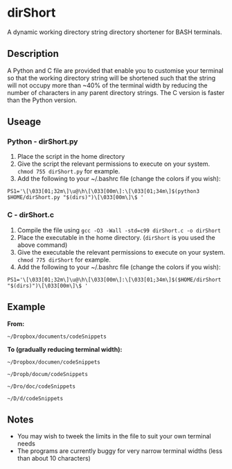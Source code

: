 # dirShort
A dynamic working directory string directory shortener for BASH terminals.

## Description
A Python and C file are provided that enable you to customise your terminal so that the working directory string will be shortened such that the string will not occupy more than ~40% of the terminal width by reducing the number of characters in any parent directory strings. The C version is faster than the Python version.

## Useage
### Python - dirShort.py
1. Place the script in the home directory
2. Give the script the relevant permissions to execute on your system. `chmod 755 dirShort.py` for example.
3. Add the following to your ~/.bashrc file (change the colors if you wish):

`PS1='\[\033[01;32m\]\u@\h\[\033[00m\]:\[\033[01;34m\]$(python3 $HOME/dirShort.py "$(dirs)")\[\033[00m\]\$ '`

### C - dirShort.c
1. Compile the file using `gcc -O3 -Wall -std=c99 dirShort.c -o dirShort`
2. Place the executable in the home directory. (`dirShort` is you used the above command)
3. Give the executable the relevant permissions to execute on your system. `chmod 775 dirShort` for example.
4. Add the following to your ~/.bashrc file (change the colors if you wish):

`PS1='\[\033[01;32m\]\u@\h\[\033[00m\]:\[\033[01;34m\]$($HOME/dirShort "$(dirs)")\[\033[00m\]\$ '`

## Example
**From:**

`~/Dropbox/documents/codeSnippets`

**To (gradually reducing terminal width):**

`~/Dropbox/documen/codeSnippets`

`~/Dropb/docum/codeSnippets`

`~/Dro/doc/codeSnippets`

`~/D/d/codeSnippets`

## Notes
- You may wish to tweek the limits in the file to suit your own terminal needs
- The programs are currently buggy for very narrow terminal widths (less than about 10 characters)
